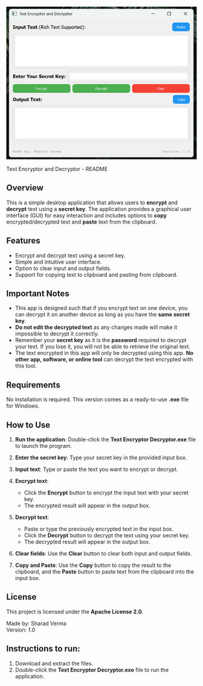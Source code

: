 ![App Screenshot](Image.png)

Text Encryptor and Decryptor - README

Overview
--------
This is a simple desktop application that allows users to **encrypt** and **decrypt** text using a **secret key**. The application provides a graphical user interface (GUI) for easy interaction and includes options to **copy** encrypted/decrypted text and **paste** text from the clipboard.

Features
--------
- Encrypt and decrypt text using a secret key.
- Simple and intuitive user interface.
- Option to clear input and output fields.
- Support for copying text to clipboard and pasting from clipboard.

Important Notes
---------------
- This app is designed such that if you encrypt text on one device, you can decrypt it on another device as long as you have the **same secret key**.
- **Do not edit the decrypted text** as any changes made will make it impossible to decrypt it correctly.
- Remember your **secret key** as it is the **password** required to decrypt your text. If you lose it, you will not be able to retrieve the original text.
- The text encrypted in this app will only be decrypted using this app. **No other app, software, or online tool** can decrypt the text encrypted with this tool.

Requirements
------------
No installation is required. This version comes as a ready-to-use **.exe** file for Windows.

How to Use
-----------
1. **Run the application**: Double-click the **Text Encryptor Decryptor.exe** file to launch the program.
   
2. **Enter the secret key**: Type your secret key in the provided input box.

3. **Input text**: Type or paste the text you want to encrypt or decrypt.

4. **Encrypt text**:
    - Click the **Encrypt** button to encrypt the input text with your secret key.
    - The encrypted result will appear in the output box.

5. **Decrypt text**:
    - Paste or type the previously encrypted text in the input box.
    - Click the **Decrypt** button to decrypt the text using your secret key.
    - The decrypted result will appear in the output box.

6. **Clear fields**: Use the **Clear** button to clear both input and output fields.

7. **Copy and Paste**: Use the **Copy** button to copy the result to the clipboard, and the **Paste** button to paste text from the clipboard into the input box.

License
-------
This project is licensed under the **Apache License 2.0**.

Made by: Sharad Verma  
Version: 1.0

Instructions to run:
--------------------
1. Download and extract the files.
2. Double-click the **Text Encryptor Decryptor.exe** file to run the application.
